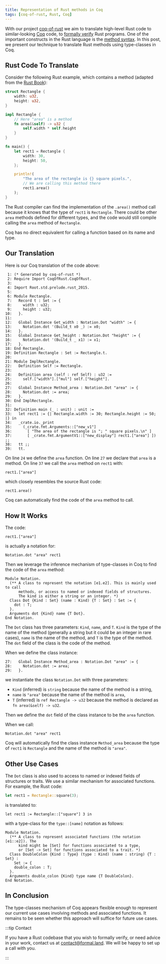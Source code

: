 ```yaml
---
title: Representation of Rust methods in Coq
tags: [coq-of-rust, Rust, Coq]
---
```


With our project [coq-of-rust](https://github.com/formal-land/coq-of-rust) we aim to translate high-level Rust code to similar-looking [Coq](https://coq.inria.fr/) code, to [formally verify](https://en.wikipedia.org/wiki/Formal_verification) Rust programs. One of the important constructs in the Rust language is the [method syntax](https://doc.rust-lang.org/book/ch05-03-method-syntax.html). In this post, we present our technique to translate Rust methods using type-classes in Coq.

<!-- truncate -->

## Rust Code To Translate

Consider the following Rust example, which contains a method (adapted from the [Rust Book](https://doc.rust-lang.org/book/)):

```rust
struct Rectangle {
    width: u32,
    height: u32,
}

impl Rectangle {
    // Here "area" is a method
    fn area(&self) -> u32 {
        self.width * self.height
    }
}

fn main() {
    let rect1 = Rectangle {
        width: 30,
        height: 50,
    };

    println!(
        "The area of the rectangle is {} square pixels.",
        // We are calling this method there
        rect1.area()
    );
}
```

The Rust compiler can find the implementation of the `.area()` method call because it knows that the type of `rect1` is `Rectangle`. There could be other `area` methods defined for different types, and the code would still compile calling the `area` method of `Rectangle`.

Coq has no direct equivalent for calling a function based on its name and type.

## Our Translation

Here is our Coq translation of the code above:

```coq
 1: (* Generated by coq-of-rust *)
 2: Require Import CoqOfRust.CoqOfRust.
 3:
 4: Import Root.std.prelude.rust_2015.
 5:
 6: Module Rectangle.
 7:   Record t : Set := {
 8:     width : u32;
 9:     height : u32;
10:   }.
11:
12:   Global Instance Get_width : Notation.Dot "width" := {
13:     Notation.dot '(Build_t x0 _) := x0;
14:   }.
15:   Global Instance Get_height : Notation.Dot "height" := {
16:     Notation.dot '(Build_t _ x1) := x1;
17:   }.
18: End Rectangle.
19: Definition Rectangle : Set := Rectangle.t.
20:
21: Module ImplRectangle.
22:   Definition Self := Rectangle.
23:
24:   Definition area (self : ref Self) : u32 :=
25:     self.["width"].["mul"] self.["height"].
26:
27:   Global Instance Method_area : Notation.Dot "area" := {
28:     Notation.dot := area;
29:   }.
30: End ImplRectangle.
31:
32: Definition main (_ : unit) : unit :=
33:   let rect1 := {| Rectangle.width := 30; Rectangle.height := 50; |} in
34:   _crate.io._print
35:     (_crate.fmt.Arguments::["new_v1"]
36:       [ "The area of the rectangle is "; " square pixels.\n" ]
37:       [ _crate.fmt.ArgumentV1::["new_display"] rect1.["area"] ]) ;;
38:   tt ;;
39:   tt.
```

On line `24` we define the `area` function. On line `27` we declare that `area` is a method. On line `37` we call the `area` method on `rect1` with:

```coq
rect1.["area"]
```

which closely resembles the source Rust code:

```rust
rect1.area()
```

Coq can automatically find the code of the `area` method to call.

## How It Works

The code:

```coq
rect1.["area"]
```

is actually a notation for:

```coq
Notation.dot "area" rect1
```

Then we leverage the inference mechanism of type-classes in Coq to find the code of the `area` method:

```coq
Module Notation.
  (** A class to represent the notation [e1.e2]. This is mainly used to call
      methods, or access to named or indexed fields of structures.
      The kind is either a string or an integer. *)
  Class Dot {Kind : Set} (name : Kind) {T : Set} : Set := {
    dot : T;
  }.
  Arguments dot {Kind} name {T Dot}.
End Notation.
```

The `Dot` class has three parameters: `Kind`, `name`, and `T`. `Kind` is the type of the name of the method (generally a string but it could be an integer in rare cases), `name` is the name of the method, and `T` is the type of the method. The `dot` field of the class is the code of the method.

When we define the class instance:

```coq
27:   Global Instance Method_area : Notation.Dot "area" := {
28:     Notation.dot := area;
29:   }.
```

we instantiate the class `Notation.Dot` with three parameters:

- `Kind` (inferred) is `string` because the name of the method is a string,
- `name` is `"area"` because the name of the method is `area`,
- `T` (inferred) is `ref Rectangle -> u32` because the method is declared as `fn area(&self) -> u32`.

Then we define the `dot` field of the class instance to be the `area` function.

When we call:

```coq
Notation.dot "area" rect1
```

Coq will automatically find the class instance `Method_area` because the type of `rect1` is `Rectangle` and the name of the method is `"area"`.

## Other Use Cases

The `Dot` class is also used to access to named or indexed fields of structures or traits. We use a similar mechanism for associated functions. For example, the Rust code:

```rust
let rect1 = Rectangle::square(3);
```

is translated to:

```coq
let rect1 := Rectangle::["square"] 3 in
```

with a type-class for the `type::[name]` notation as follows:

```coq
Module Notation.
  (** A class to represent associated functions (the notation [e1::e2]). The
      kind might be [Set] for functions associated to a type,
      or [Set -> Set] for functions associated to a trait. *)
  Class DoubleColon {Kind : Type} (type : Kind) (name : string) {T : Set} :
    Set := {
    double_colon : T;
  }.
  Arguments double_colon {Kind} type name {T DoubleColon}.
End Notation.
```

## In Conclusion

The type-classes mechanism of Coq appears flexible enough to represent our current use cases involving methods and associated functions. It remains to be seen whether this approach will suffice for future use cases.

:::tip Contact

If you have a Rust codebase that you wish to formally verify, or need advice in your work, contact us at&nbsp;[&#099;&#111;&#110;&#116;&#097;&#099;&#116;&#064;formal&#046;&#108;&#097;&#110;&#100;](mailto:contact@formal.land). We will be happy to set up a call with you.

:::
